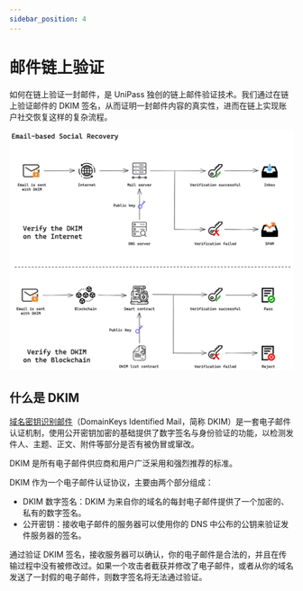 ```yaml
---
sidebar_position: 4
---
```


# 邮件链上验证

如何在链上验证一封邮件，是 UniPass 独创的链上邮件验证技术。我们通过在链上验证邮件的 DKIM 签名，从而证明一封邮件内容的真实性，进而在链上实现账户社交恢复这样的复杂流程。

![verify-dkim.png](./img/verify-dkim.png)

## 什么是 DKIM

[域名密钥识别邮件](https://datatracker.ietf.org/doc/html/rfc6376)（DomainKeys Identified Mail，简称 DKIM）是一套电子邮件认证机制，使用公开密钥加密的基础提供了数字签名与身份验证的功能，以检测发件人、主题、正文、附件等部分是否有被伪冒或窜改。

DKIM 是所有电子邮件供应商和用户广泛采用和强烈推荐的标准。

DKIM 作为一个电子邮件认证协议，主要由两个部分组成：

- DKIM 数字签名：DKIM 为来自你的域名的每封电子邮件提供了一个加密的、私有的数字签名。
- 公开密钥：接收电子邮件的服务器可以使用你的 DNS 中公布的公钥来验证发件服务器的签名。

通过验证 DKIM 签名，接收服务器可以确认，你的电子邮件是合法的，并且在传输过程中没有被修改过。如果一个攻击者截获并修改了电子邮件，或者从你的域名发送了一封假的电子邮件，则数字签名将无法通过验证。